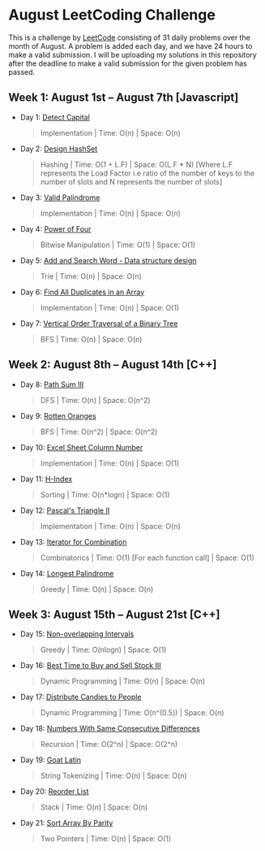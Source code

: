 # August LeetCoding Challenge

This is a challenge by [LeetCode](https://leetcode.com/explore/challenge/card/august-leetcoding-challenge/) consisting of 31 daily problems over the month of August. A problem is added each day, and we have 24 hours to make a valid submission. I will be uploading my solutions in this repository after the deadline to make a valid submission for the given problem has passed.


## Week 1: August 1st – August 7th [Javascript]

* Day 1: [Detect Capital](https://leetcode.com/explore/challenge/card/august-leetcoding-challenge/549/week-1-august-1st-august-7th/3409/)

    > Implementation | 
    > Time: O(n) |
    > Space: O(n)

* Day 2: [Design HashSet](https://leetcode.com/explore/challenge/card/august-leetcoding-challenge/549/week-1-august-1st-august-7th/3410/)

    > Hashing | 
    > Time: O(1 + L.F) |
    > Space: O(L.F * N) [Where L.F represents the Load Factor i.e ratio of the number of keys to the number of slots and N represents the number of slots]

* Day 3: [Valid Palindrome](https://leetcode.com/explore/challenge/card/august-leetcoding-challenge/549/week-1-august-1st-august-7th/3411/)

    > Implementation | 
    > Time: O(n) |
    > Space: O(n)
    
* Day 4: [Power of Four](https://leetcode.com/explore/challenge/card/august-leetcoding-challenge/549/week-1-august-1st-august-7th/3412/)

    > Bitwise Manipulation | 
    > Time: O(1) |
    > Space: O(1)

* Day 5: [Add and Search Word - Data structure design](https://leetcode.com/explore/challenge/card/august-leetcoding-challenge/549/week-1-august-1st-august-7th/3413/)

    > Trie | 
    > Time: O(n) |
    > Space: O(n)

* Day 6: [Find All Duplicates in an Array](https://leetcode.com/explore/challenge/card/august-leetcoding-challenge/549/week-1-august-1st-august-7th/3414/)

    > Implementation | 
    > Time: O(n) |
    > Space: O(1)

* Day 7: [Vertical Order Traversal of a Binary Tree](https://leetcode.com/explore/challenge/card/august-leetcoding-challenge/549/week-1-august-1st-august-7th/3415/)

    > BFS | 
    > Time: O(n) |
    > Space: O(n)


## Week 2: August 8th – August 14th [C++]

* Day 8: [Path Sum III](https://leetcode.com/explore/challenge/card/august-leetcoding-challenge/550/week-2-august-8th-august-14th/3417/)

    > DFS | 
    > Time: O(n) |
    > Space: O(n^2)

* Day 9: [Rotten Oranges](https://leetcode.com/explore/challenge/card/august-leetcoding-challenge/550/week-2-august-8th-august-14th/3418/)

    > BFS | 
    > Time: O(n^2) |
    > Space: O(n^2)

* Day 10: [Excel Sheet Column Number](https://leetcode.com/explore/challenge/card/august-leetcoding-challenge/550/week-2-august-8th-august-14th/3419/)

    > Implementation | 
    > Time: O(n) |
    > Space: O(1)

* Day 11: [H-Index](https://leetcode.com/explore/challenge/card/august-leetcoding-challenge/550/week-2-august-8th-august-14th/3420/)

    > Sorting | 
    > Time: O(n*logn) |
    > Space: O(1)

* Day 12: [Pascal's Triangle II](https://leetcode.com/explore/challenge/card/august-leetcoding-challenge/550/week-2-august-8th-august-14th/3421/)

    > Implementation | 
    > Time: O(n) |
    > Space: O(n)

* Day 13: [Iterator for Combination](https://leetcode.com/explore/challenge/card/august-leetcoding-challenge/550/week-2-august-8th-august-14th/3422/)

    > Combinatorics | 
    > Time: O(1) [For each function call] |
    > Space: O(1)

* Day 14: [Longest Palindrome](https://leetcode.com/explore/challenge/card/august-leetcoding-challenge/550/week-2-august-8th-august-14th/3423/)

    > Greedy | 
    > Time: O(n) |
    > Space: O(n)



## Week 3: August 15th – August 21st [C++]

* Day 15: [Non-overlapping Intervals](https://leetcode.com/explore/challenge/card/august-leetcoding-challenge/551/week-3-august-15th-august-21st/3425/)

    > Greedy | 
    > Time: O(nlogn) |
    > Space: O(1)

* Day 16: [Best Time to Buy and Sell Stock III](https://leetcode.com/explore/challenge/card/august-leetcoding-challenge/551/week-3-august-15th-august-21st/3426/)

    > Dynamic Programming | 
    > Time: O(n) |
    > Space: O(n)

* Day 17: [Distribute Candies to People](https://leetcode.com/explore/challenge/card/august-leetcoding-challenge/551/week-3-august-15th-august-21st/3427/)

    > Dynamic Programming | 
    > Time: O(n^(0.5)) |
    > Space: O(n)

* Day 18: [Numbers With Same Consecutive Differences](https://leetcode.com/explore/challenge/card/august-leetcoding-challenge/551/week-3-august-15th-august-21st/3428/)

    > Recursion | 
    > Time: O(2^n) |
    > Space: O(2^n)

* Day 19: [Goat Latin](https://leetcode.com/explore/challenge/card/august-leetcoding-challenge/551/week-3-august-15th-august-21st/3429/)

    > String Tokenizing | 
    > Time: O(n) |
    > Space: O(n)

* Day 20: [Reorder List](https://leetcode.com/explore/challenge/card/august-leetcoding-challenge/551/week-3-august-15th-august-21st/3430/)

    > Stack | 
    > Time: O(n) |
    > Space: O(n)

* Day 21: [Sort Array By Parity](https://leetcode.com/explore/challenge/card/august-leetcoding-challenge/551/week-3-august-15th-august-21st/3431/)

    > Two Pointers | 
    > Time: O(n) |
    > Space: O(1)